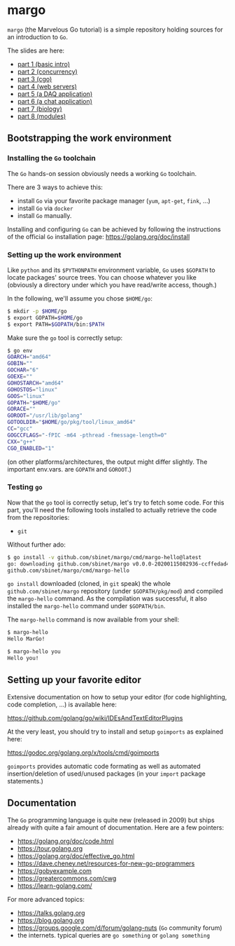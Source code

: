 margo
=====

`margo` (the Marvelous Go tutorial) is a simple repository holding sources for an introduction to `Go`.

The slides are here:

- [part 1 (basic intro)](https://talks.godoc.org/github.com/sbinet/margo/part-1/talk.slide)
- [part 2 (concurrency)](https://talks.godoc.org/github.com/sbinet/margo/part-2/talk.slide)
- [part 3 (cgo)](https://talks.godoc.org/github.com/sbinet/margo/part-3/talk.slide)
- [part 4 (web servers)](https://talks.godoc.org/github.com/sbinet/margo/part-4/talk.slide)
- [part 5 (a DAQ application)](https://talks.godoc.org/github.com/sbinet/margo/part-5/talk.slide)
- [part 6 (a chat application)](https://talks.godoc.org/github.com/sbinet/margo/part-6/talk.slide)
- [part 7 (biology)](https://talks.godoc.org/github.com/sbinet/margo/part-7/talk.slide)
- [part 8 (modules)](https://talks.godoc.org/github.com/sbinet/margo/part-8/talk.slide)

## Bootstrapping the work environment

### Installing the `Go` toolchain

The `Go` hands-on session obviously needs a working `Go` toolchain.

There are 3 ways to achieve this:
- install `Go` via your favorite package manager (`yum`, `apt-get`, `fink`, ...)
- install `Go` via `docker`
- install `Go` manually.

Installing and configuring `Go` can be achieved by following the instructions of the official `Go` installation page: https://golang.org/doc/install

### Setting up the work environment

Like `python` and its `$PYTHONPATH` environment variable, `Go` uses
`$GOPATH` to locate packages' source trees.
You can choose whatever you like (obviously a directory under which
you have read/write access, though.)

In the following, we'll assume you chose `$HOME/go`:

```sh
$ mkdir -p $HOME/go
$ export GOPATH=$HOME/go
$ export PATH=$GOPATH/bin:$PATH
```

Make sure the `go` tool is correctly setup:

```sh
$ go env
GOARCH="amd64"
GOBIN=""
GOCHAR="6"
GOEXE=""
GOHOSTARCH="amd64"
GOHOSTOS="linux"
GOOS="linux"
GOPATH="$HOME/go"
GORACE=""
GOROOT="/usr/lib/golang"
GOTOOLDIR="$HOME/go/pkg/tool/linux_amd64"
CC="gcc"
GOGCCFLAGS="-fPIC -m64 -pthread -fmessage-length=0"
CXX="g++"
CGO_ENABLED="1"
```

(on other platforms/architectures, the output might differ
slightly. The important env.vars. are `GOPATH` and `GOROOT`.)

### Testing `go`

Now that the `go` tool is correctly setup, let's try to fetch some
code.
For this part, you'll need the following tools installed to actually retrieve the code from the repositories:

- `git`

Without further ado:

```sh
$ go install -v github.com/sbinet/margo/cmd/margo-hello@latest
go: downloading github.com/sbinet/margo v0.0.0-20200115082936-ccffedad4555
github.com/sbinet/margo/cmd/margo-hello
```

`go install` downloaded (cloned, in `git` speak) the whole
`github.com/sbinet/margo` repository (under `$GOPATH/pkg/mod`) and
compiled the `margo-hello` command.
As the compilation was successful, it also installed the `margo-hello`
command under `$GOPATH/bin`.

The `margo-hello` command is now available from your shell:

```sh
$ margo-hello
Hello MarGo!

$ margo-hello you
Hello you!
```

## Setting up your favorite editor

Extensive documentation on how to setup your editor (for code
highlighting, code completion, ...) is available here:

 https://github.com/golang/go/wiki/IDEsAndTextEditorPlugins
 
At the very least, you should try to install and setup `goimports` as
explained here:

 https://godoc.org/golang.org/x/tools/cmd/goimports

`goimports` provides automatic code formating as well as automated
insertion/deletion of used/unused packages (in your `import` package
statements.)

## Documentation

The `Go` programming language is quite new (released in 2009) but
ships already with quite a fair amount of documentation.
Here are a few pointers:

- https://golang.org/doc/code.html
- https://tour.golang.org
- https://golang.org/doc/effective_go.html
- https://dave.cheney.net/resources-for-new-go-programmers
- https://gobyexample.com
- https://greatercommons.com/cwg
- https://learn-golang.com/

For more advanced topics:

- https://talks.golang.org
- https://blog.golang.org
- https://groups.google.com/d/forum/golang-nuts (`Go` community forum)
- the internets. typical queries are `go something` or `golang something`
